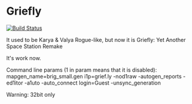Griefly
===========

[![Build Status](https://travis-ci.org/kremius/karya-valya.svg?branch=master)](https://travis-ci.org/kremius/karya-valya)

It used to be Karya &amp; Valya Rogue-like, but now it is Griefly: Yet Another Space Station Remake

It's work now.

Command line params (1 in param means that it is disabled):
mapgen_name=brig_small.gen i1p=grief.ly -nod1raw -autogen_reports -ed1itor -a1uto -auto_connect login=Guest -unsync_generation



Warning: 32bit only
